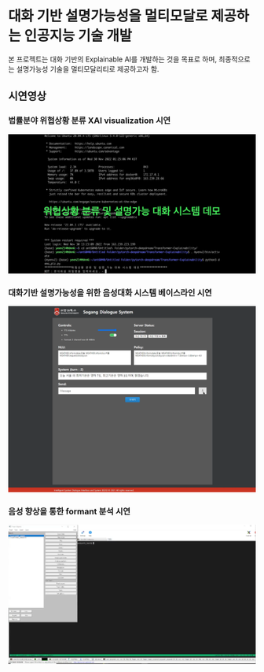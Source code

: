 #  대화 기반 설명가능성을 멀티모달로 제공하는 인공지능 기술 개발

본 프로젝트는 대화 기반의 Explainable AI를 개발하는 것을 목표로 하며, 최종적으로는 설명가능성 기술을 멀티모달리티로 제공하고자 함.



## 시연영상

### 법률분야 위협상황 분류 XAI visualization 시연

[![video](imgs/2022_threat_recognition_xai.png)](https://youtu.be/C5Pj3JnCnkU)

### 대화기반 설명가능성을 위한 음성대화 시스템 베이스라인 시연
[![video](imgs/2022_dialog_system_baseline.png)](https://youtu.be/MkLV-zL44lQ)

### 음성 향상을 통한 formant 분석 시연
[![video](imgs/2022_speech_formant.png)](https://youtu.be/oAatL6tN420)